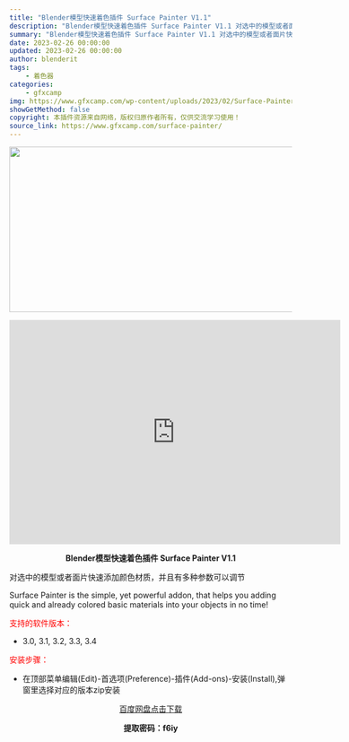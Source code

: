 ```yaml
---
title: "Blender模型快速着色插件 Surface Painter V1.1"
description: "Blender模型快速着色插件 Surface Painter V1.1 对选中的模型或者面片快速添加颜色材质，并且有多种参数可以调节 Surface Painter is the simple, y..."
summary: "Blender模型快速着色插件 Surface Painter V1.1 对选中的模型或者面片快速添加颜色材质，并且有多种参数可以调节 Surface Painter is the simple, y..."
date: 2023-02-26 00:00:00
updated: 2023-02-26 00:00:00
author: blenderit
tags: 
    - 着色器
categories:
    - gfxcamp
img: https://www.gfxcamp.com/wp-content/uploads/2023/02/Surface-Painter.jpg
showGetMethod: false
copyright: 本插件资源来自网络，版权归原作者所有，仅供交流学习使用！
source_link: https://www.gfxcamp.com/surface-painter/
---
```

<div><p><img decoding="async" class="aligncenter size-full wp-image-110196" src="https://www.gfxcamp.com/wp-content/uploads/2023/02/Surface-Painter.jpg" data-src="https://www.gfxcamp.com/wp-content/uploads/2023/02/Surface-Painter.jpg" alt="" width="590" height="295" data-srcset="https://www.gfxcamp.com/wp-content/uploads/2023/02/Surface-Painter.jpg 590w, https://www.gfxcamp.com/wp-content/uploads/2023/02/Surface-Painter-150x75.jpg 150w" data-sizes="(max-width: 590px) 100vw, 590px"></p><p style="text-align: center;"><iframe loading="lazy" src="https://player.youku.com/embed/XNTk0NDY3MDk3Mg==" width="590" height="400" frameborder="0" allowfullscreen="allowfullscreen" data-mce-fragment="1"></iframe></p><p style="text-align: center;"><strong>Blender模型快速着色插件 Surface Painter V1.1</strong></p><p class="sqsrte-small">对选中的模型或者面片快速添加颜色材质，并且有多种参数可以调节</p><p class="sqsrte-small">Surface Painter is the simple, yet powerful addon, that helps you adding quick and already colored basic materials into your objects in no time!</p><p><span style="color: #ff0000;">支持的软件版本：</span></p><ul>
<li>3.0, 3.1, 3.2, 3.3, 3.4</li>
</ul><p style="text-align: left;"><span style="color: #ff0000;">安装步骤：</span></p><ul>
<li>在顶部菜单编辑(Edit)-首选项(Preference)-插件(Add-ons)-安装(Install),弹窗里选择对应的版本zip安装</li>
</ul><p style="text-align: center;"><a class="maxbutton-3 maxbutton maxbutton-baidu" target="_blank" rel="noopener" href="https://pan.baidu.com/s/1uApz881hfJHuin6xfSaX2g?pwd=f6iy"><span class="mb-text">百度网盘点击下载</span></a></p><p style="text-align: center;"><strong>提取密码：f6iy</strong></p></div>